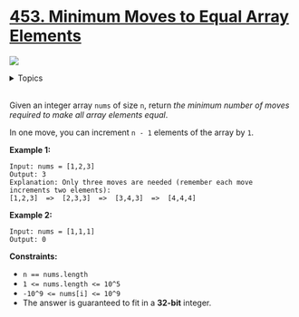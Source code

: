 # [453. Minimum Moves to Equal Array Elements](https://leetcode-cn.com/problems/minimum-moves-to-equal-array-elements/)

![](https://img.shields.io/badge/Difficulty-Easy-green.svg)


<details>
<summary>Topics</summary>

* [`Array`](https://leetcode.com/tag/array/)
* [`Math`](https://leetcode.com/tag/math/)

</details>
<br />

Given an integer array `nums` of size `n`, return *the minimum number of moves required to make all array elements equal*.

In one move, you can increment `n - 1` elements of the array by `1`.

**Example 1:**

```
Input: nums = [1,2,3]
Output: 3
Explanation: Only three moves are needed (remember each move increments two elements):
[1,2,3]  =>  [2,3,3]  =>  [3,4,3]  =>  [4,4,4]
```

**Example 2:**

```
Input: nums = [1,1,1]
Output: 0
```

**Constraints:**

 + `n == nums.length`
 + `1 <= nums.length <= 10^5`
 + `-10^9 <= nums[i] <= 10^9`
 + The answer is guaranteed to fit in a **32-bit** integer.
